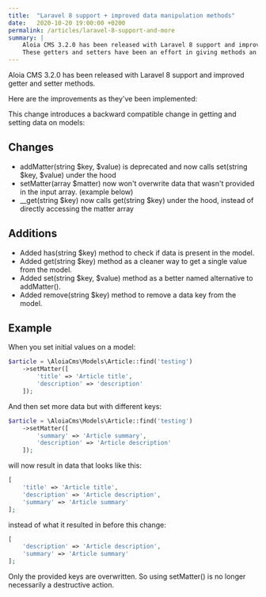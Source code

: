```yaml
---
title:  "Laravel 8 support + improved data manipulation methods"
date:   2020-10-20 19:00:00 +0200
permalink: /articles/laravel-8-support-and-more
summary: | 
    Aloia CMS 3.2.0 has been released with Laravel 8 support and improved getter and setter methods.
    These getters and setters have been an effort in giving methods an easy to remember name.
---
```


Aloia CMS 3.2.0 has been released with Laravel 8 support and improved getter and setter methods.

Here are the improvements as they've been implemented:

This change introduces a backward compatible change in getting and setting data on models:

## Changes
- addMatter(string $key, $value) is deprecated and now calls set(string $key, $value) under the hood
- setMatter(array $matter) now won't overwrite data that wasn't provided in the input array. (example below)
- __get(string $key) now calls get(string $key) under the hood, instead of directly accessing the matter array

## Additions
- Added has(string $key) method to check if data is present in the model.
- Added get(string $key) method as a cleaner way to get a single value from the model.
- Added set(string $key, $value) method as a better named alternative to addMatter().
- Added remove(string $key) method to remove a data key from the model.

## Example
When you set initial values on a model:
```php
$article = \AloiaCms\Models\Article::find('testing')
    ->setMatter([
        'title' => 'Article title',
        'description' => 'description'
    ]);
```
And then set more data but with different keys:
```php
$article = \AloiaCms\Models\Article::find('testing')
    ->setMatter([
        'summary' => 'Article summary',
        'description' => 'Article description'
    ]);
```
will now result in data that looks like this:

```php
[
    'title' => 'Article title',
    'description' => 'Article description',
    'summary' => 'Article summary'
];
```
instead of what it resulted in before this change:
```php
[
    'description' => 'Article description',
    'summary' => 'Article summary'
];
```
Only the provided keys are overwritten. So using setMatter() is no longer necessarily a destructive action.
